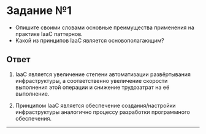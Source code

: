 # Задание №1<br>

- Опишите своими словами основные преимущества применения на практике IaaC паттернов.<br>
- Какой из принципов IaaC является основополагающим?<br>

## Ответ

1. IaaC является увеличение степени автоматизации развёртывания инфраструктуры, а соответственно увеличение скорости выполнения 
этой операции и снижение трудозатрат на её выполнение.<br>

2. Принципом IaaC является обеспечение создания/настройки инфраструктуры аналогично процессу разработки программного обеспечения.<br>
_________________  
